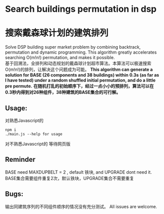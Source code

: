 # Search buildings permutation in dsp
# 搜索戴森球计划的建筑排列
Solve DSP building super market problem by combining backtrack, permutation and dynamic programming. This algorithm greatly accelerates searching O(m!n!) permutation, and makes it possible.  
基于回溯法，全排列和动态规划的戴森球计划超市算法。本算法可以极速搜索O(m!n!)的排列，让解决这个问题成为可能。
__This algorithm can generate a solution for BASE (26 components and 38 buildings) within 0.3s (as far as I have tested) under a random shuffled initial permutation, and do a little pre permute.__
__在随机打乱的初始顺序下，经过一点小小的预排列，算法可以在0.3秒内得到对26种组件，38种建筑的BASE集合的可行解。__
## Usage:
对熟悉Javascript的
```
npm i
./main.js --help for usage
```
对不熟悉Javascript的
等待网页版

## Reminder
BASE need MAXDUPBELT = 2 , default 铁块, and UPGRADE dont need it.
BASE集合需要组件重复2次，默认铁块，UPGRADE集合不需要重复
## Bugs:
输出同建筑序列的不同组件顺序的情况没有充分测试。
All issues are welcome. 
